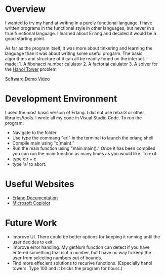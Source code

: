 # Overview

I wanted to try my hand at writing in a purely functional language. I have written
programs in the functional style in other languages, but never in a true functional
language. I learned about Erlang and decided it would be a good starting point. 

As far as the program itself, it was more about tinkering and learning the language
than it was about writing some useful progarm. The basic algorithms and structure of
it can all be readily found on the internet. 
I made:
    1. A fibonacci number calulator
    2. A factorial calulator
    3. A solver for the [Hanoi Tower](https://en.wikipedia.org/wiki/Tower_of_Hanoi) problem 

[Software Demo Video](http://youtube.link.goes.here)

# Development Environment

I used the most basic version of Erlang. I did not use rebar3 or other libraries/tools.
I wrote all my code in Visual Studio Code.
To run the program:
* Navigate to the folder 
* Use type the commang "erl" in the terminal to launch the erlang shell
* Compile main using "c(main)."
* Run the main function using "main:main()."
Once it has been compiled you can run the main function as many times as you would like.
To exit:
* type ctr + c
* type 'a' to abort.

# Useful Websites

* [Erlang Documentation](https://www.erlang.org/doc/readme.html)
* [Microsoft Copiolot](https://copilot.microsoft.com/)

# Future Work

* Improve UI. There could be better options for keeping it running until the user decides to exit.
* Improve error handling. My getNum function can detect if you have entered something that isnt a number, but I have no way to keep the user from selecting numbers out of bounds.
* Find more effecient solutions to recurive functions. (Especially hanoi towers. Type 100 and it bricks the program for hours.)

